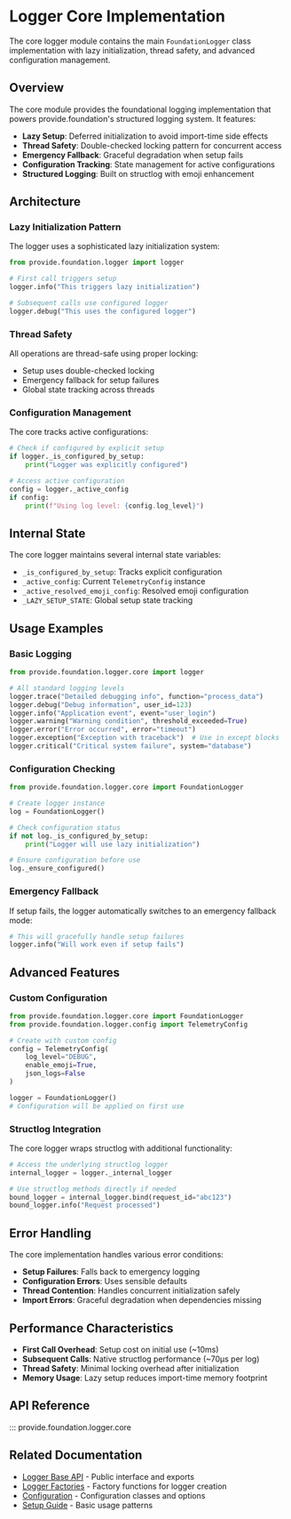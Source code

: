 # Logger Core Implementation

The core logger module contains the main `FoundationLogger` class implementation with lazy initialization, thread safety, and advanced configuration management.

## Overview

The core module provides the foundational logging implementation that powers provide.foundation's structured logging system. It features:

- **Lazy Setup**: Deferred initialization to avoid import-time side effects
- **Thread Safety**: Double-checked locking pattern for concurrent access
- **Emergency Fallback**: Graceful degradation when setup fails
- **Configuration Tracking**: State management for active configurations
- **Structured Logging**: Built on structlog with emoji enhancement

## Architecture

### Lazy Initialization Pattern

The logger uses a sophisticated lazy initialization system:

```python
from provide.foundation.logger import logger

# First call triggers setup
logger.info("This triggers lazy initialization")

# Subsequent calls use configured logger
logger.debug("This uses the configured logger")
```

### Thread Safety

All operations are thread-safe using proper locking:

- Setup uses double-checked locking
- Emergency fallback for setup failures  
- Global state tracking across threads

### Configuration Management

The core tracks active configurations:

```python
# Check if configured by explicit setup
if logger._is_configured_by_setup:
    print("Logger was explicitly configured")

# Access active configuration
config = logger._active_config
if config:
    print(f"Using log level: {config.log_level}")
```

## Internal State

The core logger maintains several internal state variables:

- `_is_configured_by_setup`: Tracks explicit configuration
- `_active_config`: Current `TelemetryConfig` instance
- `_active_resolved_emoji_config`: Resolved emoji configuration
- `_LAZY_SETUP_STATE`: Global setup state tracking

## Usage Examples

### Basic Logging

```python
from provide.foundation.logger.core import logger

# All standard logging levels
logger.trace("Detailed debugging info", function="process_data")
logger.debug("Debug information", user_id=123)  
logger.info("Application event", event="user_login")
logger.warning("Warning condition", threshold_exceeded=True)
logger.error("Error occurred", error="timeout")
logger.exception("Exception with traceback")  # Use in except blocks
logger.critical("Critical system failure", system="database")
```

### Configuration Checking

```python
from provide.foundation.logger.core import FoundationLogger

# Create logger instance
log = FoundationLogger()

# Check configuration status
if not log._is_configured_by_setup:
    print("Logger will use lazy initialization")

# Ensure configuration before use
log._ensure_configured()
```

### Emergency Fallback

If setup fails, the logger automatically switches to an emergency fallback mode:

```python
# This will gracefully handle setup failures
logger.info("Will work even if setup fails")
```

## Advanced Features

### Custom Configuration

```python
from provide.foundation.logger.core import FoundationLogger
from provide.foundation.logger.config import TelemetryConfig

# Create with custom config
config = TelemetryConfig(
    log_level="DEBUG",
    enable_emoji=True,
    json_logs=False
)

logger = FoundationLogger()
# Configuration will be applied on first use
```

### Structlog Integration

The core logger wraps structlog with additional functionality:

```python
# Access the underlying structlog logger
internal_logger = logger._internal_logger

# Use structlog methods directly if needed
bound_logger = internal_logger.bind(request_id="abc123")
bound_logger.info("Request processed")
```

## Error Handling

The core implementation handles various error conditions:

- **Setup Failures**: Falls back to emergency logging
- **Configuration Errors**: Uses sensible defaults
- **Thread Contention**: Handles concurrent initialization safely
- **Import Errors**: Graceful degradation when dependencies missing

## Performance Characteristics

- **First Call Overhead**: Setup cost on initial use (~10ms)
- **Subsequent Calls**: Native structlog performance (~70μs per log)
- **Thread Safety**: Minimal locking overhead after initialization
- **Memory Usage**: Lazy setup reduces import-time memory footprint

## API Reference

::: provide.foundation.logger.core

## Related Documentation

- [Logger Base API](base.md) - Public interface and exports
- [Logger Factories](factories.md) - Factory functions for logger creation
- [Configuration](config.md) - Configuration classes and options
- [Setup Guide](../../guide/logging/basic.md) - Basic usage patterns